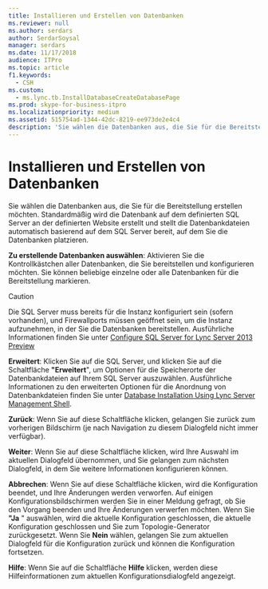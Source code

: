 ```yaml
---
title: Installieren und Erstellen von Datenbanken
ms.reviewer: null
ms.author: serdars
author: SerdarSoysal
manager: serdars
ms.date: 11/17/2018
audience: ITPro
ms.topic: article
f1.keywords:
  - CSH
ms.custom:
  - ms.lync.tb.InstallDatabaseCreateDatabasePage
ms.prod: skype-for-business-itpro
ms.localizationpriority: medium
ms.assetid: 515754ad-1344-42dc-8219-ee973de2e4c4
description: 'Sie wählen die Datenbanken aus, die Sie für die Bereitstellung erstellen möchten. Standardmäßig wird die Datenbank auf dem definierten SQL Server an der definierten Website erstellt und stellt die Datenbankdateien automatisch basierend auf dem SQL Server bereit, auf dem Sie die Datenbanken platzieren.'
---
```


# <a name="install-and-create-databases"></a>Installieren und Erstellen von Datenbanken

Sie wählen die Datenbanken aus, die Sie für die Bereitstellung erstellen möchten. Standardmäßig wird die Datenbank auf dem definierten SQL Server an der definierten Website erstellt und stellt die Datenbankdateien automatisch basierend auf dem SQL Server bereit, auf dem Sie die Datenbanken platzieren.

 **Zu erstellende Datenbanken auswählen**: Aktivieren Sie die Kontrollkästchen aller Datenbanken, die Sie bereitstellen und konfigurieren möchten. Sie können beliebige einzelne oder alle Datenbanken für die Bereitstellung markieren.

> [!CAUTION]
> Die SQL Server muss bereits für die Instanz konfiguriert sein (sofern vorhanden), und Firewallports müssen geöffnet sein, um die Instanz aufzunehmen, in der Sie die Datenbanken bereitstellen. Ausführliche Informationen finden Sie unter [Configure SQL Server for Lync Server 2013 Preview](/previous-versions/office/lync-server-2013/lync-server-2013-configure-sql-server-for-lync-server)

 **Erweitert**: Klicken Sie auf die SQL Server, und klicken Sie auf die Schaltfläche **"Erweitert**", um Optionen für die Speicherorte der Datenbankdateien auf Ihrem SQL Server auszuwählen. Ausführliche Informationen zu den erweiterten Optionen für die Anordnung von Datenbankdateien finden Sie unter [Database Installation Using Lync Server Management Shell](/previous-versions/office/lync-server-2013/lync-server-2013-database-installation-using-lync-server-management-shell).

 **Zurück**: Wenn Sie auf diese Schaltfläche klicken, gelangen Sie zurück zum vorherigen Bildschirm (je nach Navigation zu diesem Dialogfeld nicht immer verfügbar).

 **Weiter**: Wenn Sie auf diese Schaltfläche klicken, wird Ihre Auswahl im aktuellen Dialogfeld übernommen, und Sie gelangen zum nächsten Dialogfeld, in dem Sie weitere Informationen konfigurieren können.

 **Abbrechen**: Wenn Sie auf diese Schaltfläche klicken, wird die Konfiguration beendet, und Ihre Änderungen werden verworfen. Auf einigen Konfigurationsbildschirmen werden Sie in einer Meldung gefragt, ob Sie den Vorgang beenden und Ihre Änderungen verwerfen möchten. Wenn Sie **"Ja** " auswählen, wird die aktuelle Konfiguration geschlossen, die aktuelle Konfiguration geschlossen und Sie zum Topologie-Generator zurückgesetzt. Wenn Sie **Nein** wählen, gelangen Sie zum aktuellen Dialogfeld für die Konfiguration zurück und können die Konfiguration fortsetzen.

 **Hilfe**: Wenn Sie auf die Schaltfläche **Hilfe** klicken, werden diese Hilfeinformationen zum aktuellen Konfigurationsdialogfeld angezeigt.